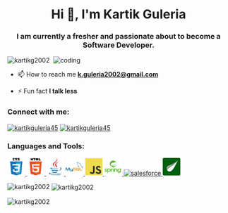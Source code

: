 <h1 align="center">Hi 👋, I'm Kartik Guleria</h1>
<h3 align="center">I am currently a fresher and passionate about to become a Software Developer.</h3>
<img align="right" alt="coding" width="400" src="https://cdn.dribbble.com/users/1162077/screenshots/3848914/programmer.gif"
<p align="left"> <img src="https://komarev.com/ghpvc/?username=kartikg2002&label=Profile%20views&color=0e75b6&style=flat" alt="kartikg2002" /> </p>

- 📫 How to reach me **k.guleria2002@gmail.com**

- ⚡ Fun fact **I talk less**

<h3 align="left">Connect with me:</h3>
<p align="left">
<a href="https://instagram.com/kartikguleria45" target="blank"><img align="center" src="https://raw.githubusercontent.com/rahuldkjain/github-profile-readme-generator/master/src/images/icons/Social/instagram.svg" alt="kartikguleria45" height="30" width="40" /></a>
<a href="https://www.linkedin.com/in/kartikg2002" target="_blank"><img align="center" src="https://raw.githubusercontent.com/rahuldkjain/github-profile-readme-generator/master/src/images/icons/Social/linked-in-alt.svg" alt="kartikguleria45" height="30" width="40" /></a>
</p>

<h3 align="left">Languages and Tools:</h3>
<p align="left"> 
    <a href="https://www.w3schools.com/css/" target="_blank" rel="noreferrer"> 
        <img src="https://raw.githubusercontent.com/devicons/devicon/master/icons/css3/css3-original-wordmark.svg" alt="css3" width="40" height="40"/> 
    </a> 
    <a href="https://www.w3.org/html/" target="_blank" rel="noreferrer"> 
        <img src="https://raw.githubusercontent.com/devicons/devicon/master/icons/html5/html5-original-wordmark.svg" alt="html5" width="40" height="40"/> 
    </a> 
    <a href="https://www.java.com" target="_blank" rel="noreferrer"> 
        <img src="https://raw.githubusercontent.com/devicons/devicon/master/icons/java/java-original.svg" alt="java" width="40" height="40"/> 
    </a> 
    <a href="https://www.mysql.com/" target="_blank" rel="noreferrer"> 
        <img src="https://raw.githubusercontent.com/devicons/devicon/master/icons/mysql/mysql-original-wordmark.svg" alt="mysql" width="40" height="40"/> 
    </a> 
    <a href="https://www.javascript.com/" target="_blank" rel="noreferrer"> 
        <img src="https://raw.githubusercontent.com/devicons/devicon/master/icons/javascript/javascript-original.svg" alt="javascript" width="40" height="40"/> 
    </a> 
    <a href="https://spring.io/projects/spring-boot" target="_blank" rel="noreferrer"> 
        <img src="https://raw.githubusercontent.com/devicons/devicon/master/icons/spring/spring-original-wordmark.svg" alt="spring-boot" width="40" height="40"/> 
    </a> 
    <a href="https://www.salesforce.com/" target="_blank" rel="noreferrer"> 
        <img src="https://www.vectorlogo.zone/logos/salesforce/salesforce-icon.svg" alt="salesforce" width="40" height="40"/> 
    </a>
    <a href="https://www.thymeleaf.org/" target="_blank" rel="noreferrer"> 
        <img src="https://raw.githubusercontent.com/devicons/devicon/master/icons/thymeleaf/thymeleaf-original.svg" alt="thymeleaf" width="40" height="40"/> 
    </a>
</p>

<p><img align="left" src="https://github-readme-stats.vercel.app/api/top-langs?username=kartikg2002&show_icons=true&locale=en&layout=compact" alt="kartikg2002" /></p>

<p>&nbsp;<img align="center" src="https://github-readme-stats.vercel.app/api?username=kartikg2002&show_icons=true&locale=en" alt="kartikg2002" /></p>

<p><img align="center" src="https://github-readme-streak-stats.herokuapp.com/?user=kartikg2002&" alt="kartikg2002" /></p>
